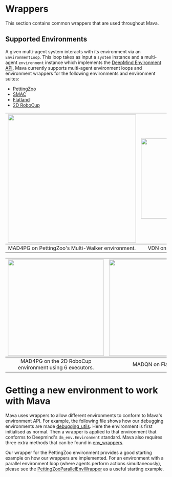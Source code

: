 # Wrappers

This section contains common wrappers that are used throughout Mava.

## Supported Environments

A given multi-agent system interacts with its environment via an `EnvironmentLoop`. This loop takes as input a `system` instance and a multi-agent `environment`
instance which implements the [DeepMind Environment API][dm_env]. Mava currently supports multi-agent environment loops and environment wrappers for the following environments and environment suites:

* [PettingZoo][pettingzoo]
* [SMAC][smac]
* [Flatland][flatland]
* [2D RoboCup][robocup]

|<img  src="../../docs/images/multiw_animation.gif" width="400px"/> | <img src="../../docs/images/sc2_animation.gif" width="250px"/>
|:---:|:---:|
|MAD4PG on PettingZoo's Multi-Walker environment. | VDN on the SMAC 3m map.|

|<img  src="../../docs/images/robocup_animation.gif" width="300px"/> | <img src="../../docs/images/flatland.gif" width="300px" />  |
|:---:|:---:|
|MAD4PG on the 2D RoboCup environment using 6 executors.| MADQN on Flatland. |

# Getting a new environment to work with Mava

Mava uses wrappers to allow different environments to conform to Mava's environment API. For example, the following file shows how our debugging environments are made [debugging_utils](https://github.com/instadeepai/Mava/blob/develop/mava/utils/environments/debugging_utils.py#L53). Here the environment is first initialised as normal. Then a wrapper is applied to that environment that conforms to Deepmind's `dm_env.Environment` standard. Mava also requires three extra methods that can be found in [env_wrappers](https://github.com/instadeepai/Mava/blob/develop/mava/wrappers/env_wrappers.py).

Our wrapper for the PettingZoo environment provides a good starting example on how our wrappers are implemented. For an environment with a parallel environment loop (where agents perform actions simultaneously), please see the [PettingZooParallelEnvWrapper](https://github.com/instadeepai/Mava/blob/develop/mava/wrappers/pettingzoo.py#L356) as a useful starting example.

[pettingzoo]: https://github.com/PettingZoo-Team/PettingZoo
[smac]: https://github.com/oxwhirl/smac
[flatland]: https://gitlab.aicrowd.com/flatland/flatland
[robocup]: https://github.com/rcsoccersim
[dm_env]: https://github.com/deepmind/dm_env
